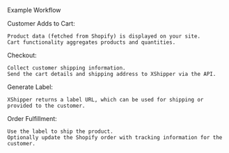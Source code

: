 Example Workflow

Customer Adds to Cart:

    Product data (fetched from Shopify) is displayed on your site.
    Cart functionality aggregates products and quantities.

Checkout:

    Collect customer shipping information.
    Send the cart details and shipping address to XShipper via the API.

Generate Label:

    XShipper returns a label URL, which can be used for shipping or provided to the customer.

Order Fulfillment:

    Use the label to ship the product.
    Optionally update the Shopify order with tracking information for the customer.
